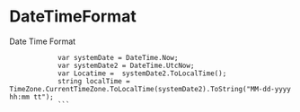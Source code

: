# DateTimeFormat
Date Time Format 

```
            var systemDate = DateTime.Now;
            var systemDate2 = DateTime.UtcNow;
            var Locatime =  systemDate2.ToLocalTime();
            string localTime = TimeZone.CurrentTimeZone.ToLocalTime(systemDate2).ToString("MM-dd-yyyy hh:mm tt");
            ```
